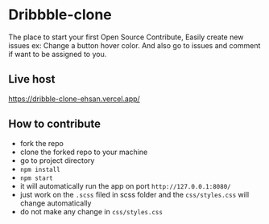 # Dribbble-clone

The place to start your first Open Source Contribute, Easily create new issues ex: Change a button hover color. 
And also go to issues and comment if want to be assigned to you.

## Live host

https://dribble-clone-ehsan.vercel.app/

## How to contribute

- fork the repo
- clone the forked repo to your machine
- go to project directory
- `npm install`
- `npm start`
- it will automatically run the app on port `http://127.0.0.1:8080/`
- just work on the `.scss` filed in scss folder and the `css/styles.css` will change automatically
- do not make any change in `css/styles.css`

